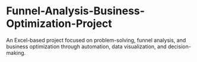 # Funnel-Analysis-Business-Optimization-Project
An Excel-based project focused on problem-solving, funnel analysis, and business optimization through automation, data visualization, and decision-making.
